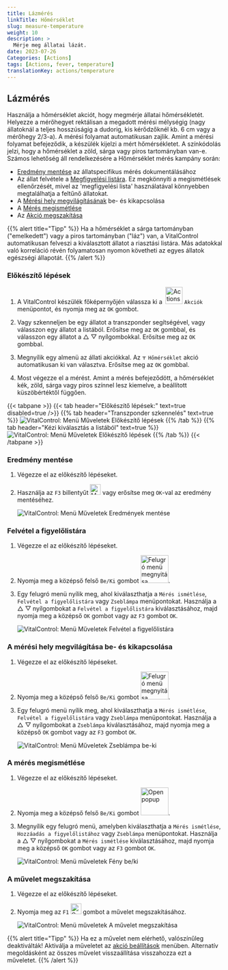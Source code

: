 ```yaml
---
title: Lázmérés
linkTitle: Hőmérséklet
slug: measure-temperature
weight: 10
description: >
  Mérje meg állatai lázát.
date: 2023-07-26
Categories: [Actions]
tags: [Actions, fever, temperature]
translationKey: actions/temperature
---
```


## Lázmérés

Használja a hőmérséklet akciót, hogy megmérje állatai hőmérsékletét. Helyezze a mérőhegyet rektálisan a megadott mérési mélységig (nagy állatoknál a teljes hosszúságig a dudorig, kis kérődzőknél kb. 6 cm vagy a mérőhegy 2/3-a). A mérési folyamat automatikusan zajlik. Amint a mérési folyamat befejeződik, a készülék kijelzi a mért hőmérsékletet. A színkódolás jelzi, hogy a hőmérséklet a zöld, sárga vagy piros tartományban van-e. Számos lehetőség áll rendelkezésére a Hőmérséklet mérés kampány során:

- [Eredmény mentése](#save-result) az állatspecifikus mérés dokumentálásához
- Az állat felvétele a [Megfigyelési listára](#put-on-the-watch-list). Ez megkönnyíti a megismétlések ellenőrzését, mivel az 'megfigyelési lista' használatával könnyebben megtalálhatja a feltűnő állatokat.
- A [Mérési hely megvilágításának](#lighting-of-the-measurement-location-on-and-off) be- és kikapcsolása
- A [Mérés megismétlése](#repeat-the-measurement)
- Az [Akció megszakítása](#cancel-the-action)

{{% alert title="Tipp" %}}
Ha a hőmérséklet a sárga tartományban ("emelkedett") vagy a piros tartományban ("láz") van, a VitalControl automatikusan felveszi a kiválasztott állatot a riasztási listára. Más adatokkal való korreláció révén folyamatosan nyomon követheti az egyes állatok egészségi állapotát.
{{% /alert %}}

### Előkészítő lépések

1. A VitalControl készülék főképernyőjén válassza ki a &nbsp;<img src="/icons/actions.svg" width="40" align="bottom" alt="Actions" /> `Akciók` menüpontot, és nyomja meg az `OK` gombot.

2. Vagy szkenneljen be egy állatot a transzponder segítségével, vagy válasszon egy állatot a listából. Erősítse meg az `OK` gombbal, és válasszon egy állatot a △ ▽ nyílgombokkal. Erősítse meg az `OK` gombbal.

3. Megnyílik egy almenü az állati akciókkal. Az <img src="/icons/actions/temperature.svg" width="10" align="bottom" alt="Temperature" /> `Hőmérséklet` akció automatikusan ki van választva. Erősítse meg az `OK` gombbal.


4. Most végezze el a mérést. Amint a mérés befejeződött, a hőmérséklet kék, zöld, sárga vagy piros színnel lesz kiemelve, a beállított küszöbértéktől függően.

{{< tabpane >}}
{{< tab header="Előkészítő lépések:" text=true disabled=true />}}
{{% tab header="Transzponder szkennelés" text=true %}}
![VitalControl: Menü Műveletek Előkészítő lépések](../images/firststeps-scan.png "Előkészítő lépések")
{{% /tab %}}
{{% tab header="Kézi kiválasztás a listából" text=true %}}
![VitalControl: Menü Műveletek Előkészítő lépések](../images/firststeps.png "Előkészítő lépések")
{{% /tab %}}
{{< /tabpane >}}

### Eredmény mentése

1. Végezze el az előkészítő lépéseket.

2. Használja az `F3` billentyűt <img src="/icons/footer/save.svg" width="25" align="bottom" alt="Mentés" /> vagy erősítse meg `OK`-val az eredmény mentéséhez.

    ![VitalControl: Menü Műveletek Eredmények mentése](../images/saveresults.png "Eredmények mentése")

### Felvétel a figyelőlistára

1. Végezze el az előkészítő lépéseket.

2. Nyomja meg a középső felső `Be/Ki` gombot <img src="/icons/footer/repeat_add_to_watch.svg" width="65" align="bottom" alt="Felugró menü megnyitása" />.

3. Egy felugró menü nyílik meg, ahol kiválaszthatja a `Mérés ismétlése`, `Felvétel a figyelőlistára` vagy `Zseblámpa` menüpontokat. Használja a △ ▽ nyílgombokat a `Felvétel a figyelőlistára` kiválasztásához, majd nyomja meg a középső `OK` gombot vagy az `F3` gombot `OK`.

    ![VitalControl: Menü Műveletek Felvétel a figyelőlistára](../images/watchlist.png "Felvétel a figyelőlistára")

### A mérési hely megvilágítása be- és kikapcsolása

1. Végezze el az előkészítő lépéseket.

2. Nyomja meg a középső felső `Be/Ki` gombot <img src="/icons/footer/repeat_add_to_watch.svg" width="65" align="bottom" alt="Felugró menü megnyitása" />.

3. Egy felugró menü nyílik meg, ahol kiválaszthatja a `Mérés ismétlése`, `Felvétel a figyelőlistára` vagy `Zseblámpa` menüpontokat. Használja a △ ▽ nyílgombokat a `Zseblámpa` kiválasztásához, majd nyomja meg a középső `OK` gombot vagy az `F3` gombot `OK`.

    ![VitalControl: Menü Műveletek Zseblámpa be-ki](../images/light.png "Zseblámpa be-ki")

### A mérés megismétlése

1. Végezze el az előkészítő lépéseket.


2. Nyomja meg a középső felső `Be/Ki` gombot <img src="/icons/footer/repeat_add_to_watch.svg" width="65" align="bottom" alt="Open popup" />.

3. Megnyílik egy felugró menü, amelyben kiválaszthatja a `Mérés ismétlése`, `Hozzáadás a figyelőlistához` vagy `Zseblámpa` menüpontokat. Használja a △ ▽ nyílgombokat a `Mérés ismétlése` kiválasztásához, majd nyomja meg a középső `OK` gombot vagy az `F3` gombot `OK`.

    ![VitalControl: Menü műveletek Fény be/ki](../images/repeat.png "Fény be/ki")

### A művelet megszakítása

1. Végezze el az előkészítő lépéseket.

2. Nyomja meg az `F1` <img src="/icons/footer/cancel.svg" width="25" align="bottom" alt="Cancel" /> gombot a művelet megszakításához.

    ![VitalControl: Menü műveletek A művelet megszakítása](../images/saveresults.png "A művelet megszakítása")

{{% alert title="Tipp" %}}
Ha ez a művelet nem elérhető, valószínűleg deaktiválták! Aktiválja a műveletet az [akció beállítások](../settings/) menüben. Alternatív megoldásként az összes művelet visszaállítása visszahozza ezt a műveletet.
{{% /alert %}}
